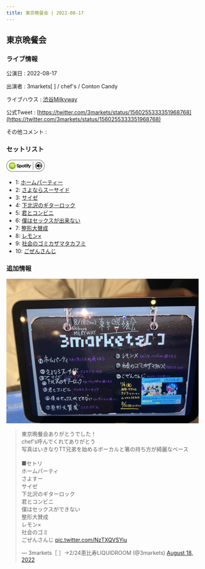 ```yaml
---
title: 東京晩餐会 | 2022-08-17
---
```

## 東京晩餐会

### ライブ情報

公演日
:    2022-08-17

出演者
:    3markets[ ] / chef's / Conton Candy

ライブハウス
:    [渋谷Milkyway](livehouse010.html)

公式Tweet
:    [https://twitter.com/3markets/status/1560255333351968768](https://twitter.com/3markets/status/1560255333351968768)

その他コメント
:    

### セットリスト


[![play with spotify](images/spotify-icon.png)](https://open.spotify.com/playlist/7e3egTcT4uX6R8S67DYejM)



*  1: [ホームパーティー](song011.html)
*  2: [さよならスーサイド](song013.html)
*  3: [サイゼ](song004.html)
*  4: [下北沢のギターロック](song015.html)
*  5: [君とコンビニ](song024.html)
*  6: [僕はセックスが出来ない](song006.html)
*  7: [整形大賛成](song005.html)
*  8: [レモン×](song003.html)
*  9: [社会のゴミカザマタカフミ](song002.html)
*  10: [ごぜんさんじ](song026.html)


### 追加情報


[![セトリ画像](images/031.jpg)](images/031.jpg)


<blockquote class="twitter-tweet"><p lang="ja" dir="ltr">東京晩餐会ありがとうでした！<br>chef&#39;s呼んでくれてありがとう<br>写真はいきなりTT兄弟を始めるボーカルと箸の持ち方が綺麗なベース<br><br>■セトリ<br>ホームパーティ<br>さよすー<br>サイゼ<br>下北沢のギターロック<br>君とコンビニ<br>僕はセックスができない<br>整形大賛成<br>レモン×<br>社会のゴミ<br>ごぜんさんじ <a href="https://t.co/NzTXQVSYiu">pic.twitter.com/NzTXQVSYiu</a></p>&mdash; 3markets［ ］→2/24恵比寿LIQUIDROOM (@3markets) <a href="https://twitter.com/3markets/status/1560255333351968768?ref_src=twsrc%5Etfw">August 18, 2022</a></blockquote>
<script async src="https://platform.twitter.com/widgets.js" charset="utf-8"></script>



